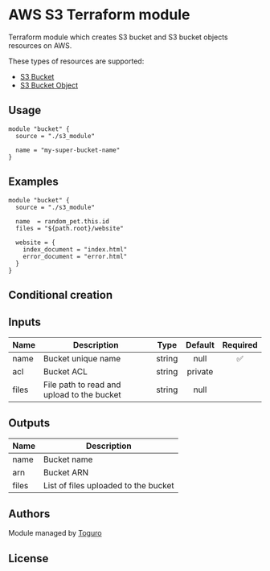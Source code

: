 # AWS S3 Terraform module

Terraform module which creates S3 bucket and S3 bucket objects resources on AWS.

These types of resources are supported:

* [S3 Bucket](https://registry.terraform.io/providers/hashicorp/aws/latest/docs/resources/s3_bucket)
* [S3 Bucket Object](https://registry.terraform.io/providers/hashicorp/aws/latest/docs/resources/s3_bucket_object)

## Usage

```hcl
module "bucket" {
  source = "./s3_module"

  name = "my-super-bucket-name"
}
```

## Examples

```hcl
module "bucket" {
  source = "./s3_module"

  name  = random_pet.this.id
  files = "${path.root}/website"

  website = {
    index_document = "index.html"
    error_document = "error.html"
  }
}
```

## Conditional creation




## Inputs

| Name | Description | Type | Default | Required |
|------|-------------|:----:|:-----:|:-----:|
|name|Bucket unique name|string|null| ✅ |
|acl|Bucket ACL|string|private|  |
|files|File path to read and upload to the bucket|string|null|  |

## Outputs

| Name | Description |
|------|-------------|
|name|Bucket name|
|arn|Bucket ARN|
|files|List of files uploaded to the bucket|



## Authors

Module managed by [Toguro](https://github.com/chgasparoto)

## License
